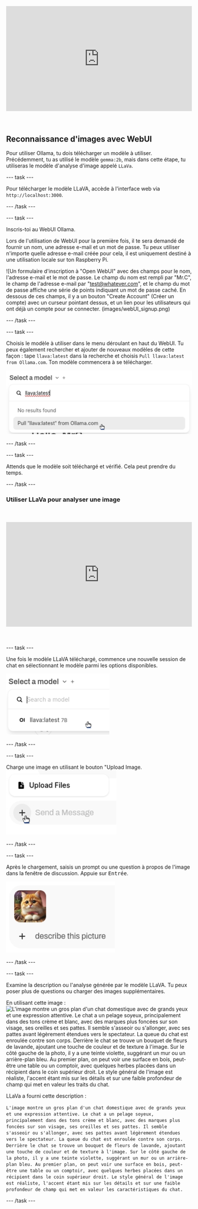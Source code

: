 <html>
  <div style="position: relative; overflow: hidden; padding-top: 56.25%;">
    <iframe style="position: absolute; top: 0; left: 0; right: 0; width: 100%; height: 100%; border: none;" src="https://www.youtube.com/embed/3MlalSPu1gI?rel=0&cc_load_policy=1" allowfullscreen allow="accelerometer; autoplay; clipboard-write; encrypted-media; gyroscope; picture-in-picture; web-share">
    </iframe>
  </div><br><br>
</html>

## Reconnaissance d'images avec WebUI

Pour utiliser Ollama, tu dois télécharger un modèle à utiliser. Précédemment, tu as utilisé le modèle `gemma:2b`, mais dans cette étape, tu utiliseras le modèle d'analyse d'image appelé `LLaVa`.

\--- task ---

Pour télécharger le modèle LLaVA, accède à l'interface web via `http://localhost:3000`.

\--- /task ---

\--- task ---

Inscris-toi au WebUI Ollama.

Lors de l'utilisation de WebUI pour la première fois, il te sera demandé de fournir un nom, une adresse e-mail et un mot de passe. Tu peux utiliser n'importe quelle adresse e-mail créée pour cela, il est uniquement destiné à une utilisation locale sur ton Raspberry Pi.

![Un formulaire d'inscription à "Open WebUI" avec des champs pour le nom, l'adresse e-mail et le mot de passe. Le champ du nom est rempli par "Mr.C", le champ de l'adresse e-mail par "test@whatever.com", et le champ du mot de passe affiche une série de points indiquant un mot de passe caché. En dessous de ces champs, il y a un bouton "Create Account" (Créer un compte) avec un curseur pointant dessus, et un lien pour les utilisateurs qui ont déjà un compte pour se connecter. (images/webUI_signup.png)

\--- /task ---

\--- task ---

Choisis le modèle à utiliser dans le menu déroulant en haut du WebUI. Tu peux également rechercher et ajouter de nouveaux modèles de cette façon : tape `llava:latest` dans la recherche et choisis `Pull llava:latest from Ollama.com`. Ton modèle commencera à se télécharger.

![Un menu déroulant intitulé "Select a model" (Sélectionner un modèle) affiche un champ de recherche dans lequel le texte "llava:latest" a été saisi. Sous le champ de recherche, le texte "No results found" (Aucun résultat trouvé) est affiché, suivi d'une option sélectionnable pour "Pull 'llava:latest' from Ollama.com". Un curseur survole cette option.](images/model_dropdown.png)

\--- /task ---

\--- task ---

Attends que le modèle soit téléchargé et vérifié. Cela peut prendre du temps.

\--- /task ---

### Utiliser LLaVa pour analyser une image

<html>
<br><br>
  <div style="position: relative; overflow: hidden; padding-top: 56.25%;">
    <iframe style="position: absolute; top: 0; left: 0; right: 0; width: 100%; height: 100%; border: none;" src="https://www.youtube.com/embed/ruU6KsVyxKA?rel=0&cc_load_policy=1" allowfullscreen allow="accelerometer; autoplay; clipboard-write; encrypted-media; gyroscope; picture-in-picture; web-share">
    </iframe>
  </div><br><br>
</html>

\--- task ---

Une fois le modèle LLaVA téléchargé, commence une nouvelle session de chat en sélectionnant le modèle parmi les options disponibles.

![Capture d'écran montrant le menu de sélection du modèle avec "llava:latest 7B" en surbrillance.](images/select_llava_model.png)

\--- /task ---

\--- task ---

Charge une image en utilisant le bouton "Upload Image.
![Un élément d'interface utilisateur comportant deux boutons : "Upload Files" (Charger des fichiers) en haut avec une icône de document, et un bouton "Send a Message" (Envoyer un message) en dessous, qui est grisé et comporte un symbole plus. Un curseur pointe vers le symbole plus sur le bouton "Send a Message" .](images/upload_image.png)

\--- /task ---

\--- task ---

Après le chargement, saisis un prompt ou une question à propos de l'image dans la fenêtre de discussion. Appuie sur <kbd>Entrée</kbd>.

![Une petite image d'un chat orange au poil long avec un poitrail blanc et un nœud rose autour du cou. Le chat regarde directement la caméra avec une expression curieuse. À côté de l'image, il y a un symbole plus et le texte "describe this picture".](images/cat_prompt.png)

\--- /task ---

\--- task ---

Examine la description ou l'analyse générée par le modèle LLaVA. Tu peux poser plus de questions ou charger des images supplémentaires.

En utilisant cette image :
![L'image montre un gros plan d'un chat domestique avec de grands yeux et une expression attentive. Le chat a un pelage soyeux, principalement dans des tons crème et blanc, avec des marques plus foncées sur son visage, ses oreilles et ses pattes. Il semble s'asseoir ou s'allonger, avec ses pattes avant légèrement étendues vers le spectateur. La queue du chat est enroulée contre son corps. Derrière le chat se trouve un bouquet de fleurs de lavande, ajoutant une touche de couleur et de texture à l'image. Sur le côté gauche de la photo, il y a une teinte violette, suggérant un mur ou un arrière-plan bleu. Au premier plan, on peut voir une surface en bois, peut-être une table ou un comptoir, avec quelques herbes placées dans un récipient dans le coin supérieur droit. Le style général de l'image est réaliste, l'accent étant mis sur les détails et sur une faible profondeur de champ qui met en valeur les traits du chat.](images/cat.jpg)

LLaVa a fourni cette description :

`L'image montre un gros plan d'un chat domestique avec de grands yeux et une expression attentive. Le chat a un pelage soyeux, principalement dans des tons crème et blanc, avec des marques plus foncées sur son visage, ses oreilles et ses pattes. Il semble s'asseoir ou s'allonger, avec ses pattes avant légèrement étendues vers le spectateur. La queue du chat est enroulée contre son corps. Derrière le chat se trouve un bouquet de fleurs de lavande, ajoutant une touche de couleur et de texture à l'image. Sur le côté gauche de la photo, il y a une teinte violette, suggérant un mur ou un arrière-plan bleu. Au premier plan, on peut voir une surface en bois, peut-être une table ou un comptoir, avec quelques herbes placées dans un récipient dans le coin supérieur droit. Le style général de l'image est réaliste, l'accent étant mis sur les détails et sur une faible profondeur de champ qui met en valeur les caractéristiques du chat.`

\--- /task ---
